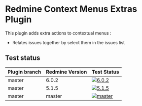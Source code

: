 Redmine Context Menus Extras Plugin
======================

This plugin adds extra actions to contextual menus :

- Relates issues together by select them in the issues list

## Test status

| Plugin branch | Redmine Version | Test Status       |
|---------------|-----------------|-------------------|
| master        | 6.0.2           | [![6.0.2][1]][5]  |
| master        | 5.1.5           | [![5.1.5][2]][5]  |
| master        | master          | [![master][4]][5] |

[1]: https://github.com/nanego/redmine_context_menus_extras/actions/workflows/6_0_2.yml/badge.svg
[2]: https://github.com/nanego/redmine_context_menus_extras/actions/workflows/5_1_5.yml/badge.svg
[4]: https://github.com/nanego/redmine_context_menus_extras/actions/workflows/master.yml/badge.svg
[5]: https://github.com/nanego/redmine_context_menus_extras/actions
